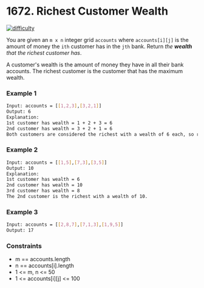 
# 1672. Richest Customer Wealth

[![difficulty](https://img.shields.io/badge/difficulty-easy-green)](https://leetcode.com/problems/richest-customer-wealth/description/)


You are given an `m x n` integer grid `accounts` where `accounts[i][j]` is the amount of money the `i​​​​​​​​​​​th​​​​` customer has in the `j​​​​​​​​​​​th​​​`​ bank. Return *the **wealth** that the richest customer has*.

A customer's wealth is the amount of money they have in all their bank accounts. The richest customer is the customer that has the maximum wealth.




### Example 1


```bash
Input: accounts = [[1,2,3],[3,2,1]]
Output: 6
Explanation:
1st customer has wealth = 1 + 2 + 3 = 6
2nd customer has wealth = 3 + 2 + 1 = 6
Both customers are considered the richest with a wealth of 6 each, so return 6.
```


### Example 2


```bash
Input: accounts = [[1,5],[7,3],[3,5]]
Output: 10
Explanation: 
1st customer has wealth = 6
2nd customer has wealth = 10 
3rd customer has wealth = 8
The 2nd customer is the richest with a wealth of 10.
```

### Example 3


```bash
Input: accounts = [[2,8,7],[7,1,3],[1,9,5]]
Output: 17

```



### Constraints

- m == accounts.length
- n == accounts[i].length
- 1 <= m, n <= 50
- 1 <= accounts[i][j] <= 100

